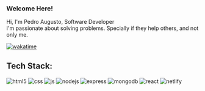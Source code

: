 

### Welcome Here!


Hi,  I'm Pedro Augusto, Software Developer <br>
I'm passionate about solving problems. Specially if they help others, and not only me.<br>


[![wakatime](https://wakatime.com/badge/user/018d3693-0b1a-453c-88b8-8cca31049f2c.svg)](https://wakatime.com/@018d3693-0b1a-453c-88b8-8cca31049f2c)


## Tech Stack:
<div style="display: inline-block" align="center">
  <img align="center" alt="html5" src="https://img.shields.io/badge/HTML5-E34F26?style=for-the-badge&logo=html5&logoColor=white"/>
  <img align="center" alt="css" src="https://img.shields.io/badge/CSS3-1572B6?style=for-the-badge&logo=css3&logoColor=white"/>
  <img align="center" alt="js" src="https://img.shields.io/badge/JavaScript-F7DF1E?style=for-the-badge&logo=javascript&logoColor=black"/>
  <img align="center" alt="nodejs" src="https://img.shields.io/badge/Node.js-43853D?style=for-the-badge&logo=node.js&logoColor=white"/>
  <img align="center" alt="express" src="https://img.shields.io/badge/Express.js-404D59?style=for-the-badge"/>
  <img align="center" alt="mongodb" src="https://img.shields.io/badge/MongoDB-%234ea94b.svg?style=for-the-badge&logo=mongodb&logoColor=white"/>
  <img align="center" alt="react" src="https://img.shields.io/badge/react-%2320232a.svg?style=for-the-badge&logo=react&logoColor=%2361DAFB"/>
  <img align="center" alt="netlify" src="https://img.shields.io/badge/netlify-%23000000.svg?style=for-the-badge&logo=netlify&logoColor=#00C7B7"/>
</div>
